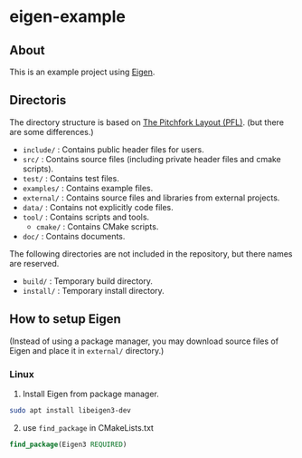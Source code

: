 # eigen-example

## About
This is an example project using [Eigen](http://eigen.tuxfamily.org/index.php?title=Main_Page).

## Directoris
The directory structure is based on [The Pitchfork Layout (PFL)](https://api.csswg.org/bikeshed/?force=1&url=https://raw.githubusercontent.com/vector-of-bool/pitchfork/develop/data/spec.bs).
(but there are some differences.)

- `include/` : Contains public header files for users.
- `src/` : Contains source files (including private header files and cmake scripts).
- `test/` : Contains test files.
- `examples/` : Contains example files.
- `external/` : Contains source files and libraries from external projects.
- `data/` : Contains not explicitly code files.
- `tool/` : Contains scripts and tools.
  - `cmake/` : Contains CMake scripts.
- `doc/` : Contains documents.

The following directories are not included in the repository, but there names are reserved.
- `build/` : Temporary build directory.
- `install/` : Temporary install directory.

## How to setup Eigen
(Instead of using a package manager, you may download source files of Eigen and place it in `external/` directory.)

### Linux
1. Install Eigen from package manager.
```bash
sudo apt install libeigen3-dev
```
2. use `find_package` in CMakeLists.txt
```cmake
find_package(Eigen3 REQUIRED)
```
